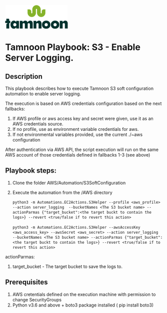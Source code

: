 
<img src="../../images/icons/Tamnoon.png" width="200"/>

# Tamnoon Playbook: S3 - Enable Server Logging.

## Description
This playbook describes how to execute Tamnoon S3 soft configuration automation to enable server logging.

The execution is based on AWS credentials configuration based on the next fallbacks:
1. If AWS profile or aws access key and secret were given, use it as an AWS credentials source.
2. If no profile, use as environment variable credentials for aws.
3. If not environmental variables provided, use the current ./~aws configuration

After authentication via AWS API, the script execution will run on the same AWS account of those credentials defined in fallbacks 1-3 (see above)

## Playbook steps:
1. Clone the folder AWS/Automation/S3SoftConfiguration
2. Execute the automation from the /AWS directory

       python3 -m Automations.EC2Actions.S3Helper --profile <aws_profile> --action server_logging  --bucketNames <The S3 bucket name> --actionParmas {"target_bucket":<the target buckt to contain the logs>} --revert <true/false if to revert this action>

       python3 -m Automations.EC2Actions.S3Helper --awsAccessKey <aws_access_key> --awsSecret <aws_secret> --action server_logging  --bucketNames <The S3 bucket name> --actionParmas {"target_bucket":<the target buckt to contain the logs>} --revert <true/false if to revert this action>

actionParmas:
1. target_bucket - The target bucket to save the logs to.
      
   


## Prerequisites 
1. AWS cretentials defined on the execution machine with permission to change SecurityGroups
2. Python v3.6  and above + boto3 package installed ( pip install boto3)


